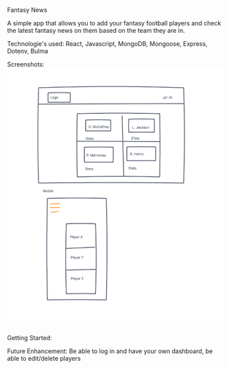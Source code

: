 
Fantasy News

A simple app that allows you to add your fantasy football players and check the latest fantasy news on them based on the team they are in. 

Technologie's used: React, Javascript, MongoDB, Mongoose, Express, Dotenv, Bulma

Screenshots: ![](public/Wireframes.png)

Getting Started:

Future Enhancement: Be able to log in and have your own dashboard, be able to edit/delete players